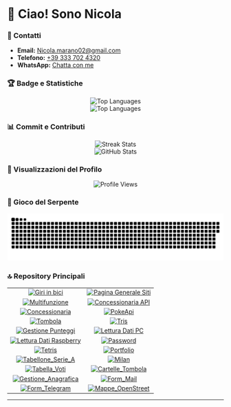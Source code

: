 # 👋 Ciao! Sono Nicola

### 📩 Contatti

- **Email:** [Nicola.marano02@gmail.com](mailto:Nicola.marano02@gmail.com?subject=Info%20da%20Github)
- **Telefono:** [+39 333 702 4320](tel:+393337024320)
- **WhatsApp:** [Chatta con me](https://wa.me/393337024320?text=*Info%20da%20Github*)

### 🏆 Badge e Statistiche

<div align="center">
  <img src="https://github-readme-stats.vercel.app/api/top-langs/?username=NicoMaker&langs_count=20&title_color=10b981&text_color=ffffff&icon_color=ffffff&bg_color=1c1917&hide_border=true&locale=en&custom_title=Top%20Languages" alt="Top Languages" />
</div>

<div align="center">
  <img src="https://github-readme-stats.vercel.app/api/top-langs/?username=NicoMaker&langs_count=20&layout=compact&title_color=10b981&text_color=ffffff&icon_color=ffffff&bg_color=1c1917&hide_border=true&locale=en&custom_title=Top%20Languages" alt="Top Languages" width="450" height="300"/>
</div>

### 📊 Commit e Contributi

<div align="center">
  <img src="https://streak-stats.demolab.com?user=NicoMaker&theme=highcontrast&hide_border=true&border_radius=5&card_width=800" alt="Streak Stats" width="800" height="220" />
</div>

<div align="center">
  <img src="https://github-readme-stats.vercel.app/api?username=NicoMaker&show_icons=true&title_color=10b981&text_color=ffffff&icon_color=3b82f6&bg_color=1e293b&hide_border=true" alt="GitHub Stats" width="600" height="200" />
</div>

### 👀 Visualizzazioni del Profilo

<div align="center">
  <img src="https://komarev.com/ghpvc/?username=NicoMaker&style=for-the-badge&color=10b981&bg_color=1e293b&border=0" alt="Profile Views" />
</div>

### 🐍 Gioco del Serpente

<div align="center">
  <img src="Img/github-snake.svg" alt="snake" width="1000" />
</div>

### 🔝 Repository Principali

<div align="center">
  <table>
    <tr>
      <td align="center">
        <a href="https://github.com/NicoMaker/Giri-in-bici">
          <img src="https://github-readme-stats.vercel.app/api/pin/?username=NicoMaker&repo=Giri-in-bici&title_color=10b981&text_color=ffffff&icon_color=ffffff&bg_color=1c1917&hide_border=true&locale=en" alt="Giri in bici">
        </a>
      </td>
      <td align="center">
        <a href="https://github.com/NicoMaker/Pagina_Generale_Siti">
          <img src="https://github-readme-stats.vercel.app/api/pin/?username=NicoMaker&repo=Pagina_Generale_Siti&title_color=10b981&text_color=ffffff&icon_color=ffffff&bg_color=1c1917&hide_border=true&locale=en" alt="Pagina Generale Siti">
        </a>
      </td>
    </tr>
    <tr>
      <td align="center">
        <a href="https://github.com/NicoMaker/Multifunzione">
          <img src="https://github-readme-stats.vercel.app/api/pin/?username=NicoMaker&repo=Multifunzione&title_color=10b981&text_color=ffffff&icon_color=ffffff&bg_color=1c1917&hide_border=true&locale=en" alt="Multifunzione">
        </a>
      </td>
      <td align="center">
        <a href="https://github.com/NicoMaker/ConcessionariaApi_BackendCs_FrontEndJs">
          <img src="https://github-readme-stats.vercel.app/api/pin/?username=NicoMaker&repo=ConcessionariaApi_BackendCs_FrontEndJs&title_color=10b981&text_color=ffffff&icon_color=ffffff&bg_color=1c1917&hide_border=true&locale=en" alt="Concessionaria API">
        </a>
      </td>
    </tr>
    <tr>
      <td align="center">
        <a href="https://github.com/NicoMaker/Concessionaria">
          <img src="https://github-readme-stats.vercel.app/api/pin/?username=NicoMaker&repo=Concessionaria&title_color=10b981&text_color=ffffff&icon_color=ffffff&bg_color=1c1917&hide_border=true&locale=en" alt="Concessionaria">
        </a>
      </td>
      <td align="center">
        <a href="https://github.com/NicoMaker/PokeApi">
          <img src="https://github-readme-stats.vercel.app/api/pin/?username=NicoMaker&repo=PokeApi&title_color=10b981&text_color=ffffff&icon_color=ffffff&bg_color=1c1917&hide_border=true&locale=en&cache_seconds=0" alt="PokeApi">
        </a>
      </td>
    </tr>
    <tr>
      <td align="center">
        <a href="https://github.com/NicoMaker/Tombola">
          <img src="https://github-readme-stats.vercel.app/api/pin/?username=NicoMaker&repo=Tombola&title_color=10b981&text_color=ffffff&icon_color=ffffff&bg_color=1c1917&hide_border=true&locale=en" alt="Tombola">
        </a>
      </td>
      <td align="center">
        <a href="https://github.com/NicoMaker/Tris">
          <img src="https://github-readme-stats.vercel.app/api/pin/?username=NicoMaker&repo=Tris&title_color=10b981&text_color=ffffff&icon_color=ffffff&bg_color=1c1917&hide_border=true&locale=en" alt="Tris">
        </a>
      </td>
    </tr>
    <tr>
      <td align="center">
        <a href="https://github.com/NicoMaker/GestionePunteggi">
          <img src="https://github-readme-stats.vercel.app/api/pin/?username=NicoMaker&repo=GestionePunteggi&title_color=10b981&text_color=ffffff&icon_color=ffffff&bg_color=1c1917&hide_border=true&locale=en" alt="Gestione Punteggi">
        </a>
      </td>
      <td align="center">
        <a href="https://github.com/NicoMaker/Lettura_Dati_PC_Windows">
          <img src="https://github-readme-stats.vercel.app/api/pin/?username=NicoMaker&repo=Lettura_Dati_PC_Windows&title_color=10b981&text_color=ffffff&icon_color=ffffff&bg_color=1c1917&hide_border=true&locale=en" alt="Lettura Dati PC">
        </a>
      </td>
    </tr>
    <tr>
      <td align="center">
        <a href="https://github.com/NicoMaker/Lettura_Dati_Raspberry">
          <img src="https://github-readme-stats.vercel.app/api/pin/?username=NicoMaker&repo=Lettura_Dati_Raspberry&title_color=10b981&text_color=ffffff&icon_color=ffffff&bg_color=1c1917&hide_border=true&locale=en" alt="Lettura Dati Raspberry">
        </a>
      </td>
      <td align="center">
        <a href="https://github.com/NicoMaker/Password">
          <img src="https://github-readme-stats.vercel.app/api/pin/?username=NicoMaker&repo=Password&title_color=10b981&text_color=ffffff&icon_color=ffffff&bg_color=1c1917&hide_border=true&locale=en" alt="Password">
        </a>
      </td>
    </tr>
    <tr>
      <td align="center">
        <a href="https://github.com/NicoMaker/Tetris">
          <img src="https://github-readme-stats.vercel.app/api/pin/?username=NicoMaker&repo=Tetris&title_color=10b981&text_color=ffffff&icon_color=ffffff&bg_color=1c1917&hide_border=true&locale=en" alt="Tetris">
        </a>
      </td>
      <td align="center">
        <a href="https://github.com/NicoMaker/Portfolio">
          <img src="https://github-readme-stats.vercel.app/api/pin/?username=NicoMaker&repo=Portfolio&title_color=10b981&text_color=ffffff&icon_color=ffffff&bg_color=1c1917&hide_border=true&locale=en" alt="Portfolio">
        </a>
      </td>
    </tr>
    <tr>
      <td align="center">
        <a href="https://github.com/NicoMaker/Tabellone_Serie_A">
          <img src="https://github-readme-stats.vercel.app/api/pin/?username=NicoMaker&repo=Tabellone_Serie_A&title_color=10b981&text_color=ffffff&icon_color=ffffff&bg_color=1c1917&hide_border=true&locale=en" alt="Tabellone_Serie_A">
        </a>
      </td>
      <td align="center">
        <a href="https://github.com/NicoMaker/Milan">
          <img src="https://github-readme-stats.vercel.app/api/pin/?username=NicoMaker&repo=Milan&title_color=10b981&text_color=ffffff&icon_color=ffffff&bg_color=1c1917&hide_border=true&locale=en" alt="Milan">
        </a>
      </td>
    </tr>
    <tr>
      <td align="center">
        <a href="https://github.com/NicoMaker/Tabella_Voti">
          <img src="https://github-readme-stats.vercel.app/api/pin/?username=NicoMaker&repo=Tabella_Voti&title_color=10b981&text_color=ffffff&icon_color=ffffff&bg_color=1c1917&hide_border=true&locale=en" alt="Tabella_Voti">
        </a>
      </td>
      <td align="center">
        <a href="https://github.com/NicoMaker/Cartelle_Tombola">
          <img src="https://github-readme-stats.vercel.app/api/pin/?username=NicoMaker&repo=Cartelle_Tombola&title_color=10b981&text_color=ffffff&icon_color=ffffff&bg_color=1c1917&hide_border=true&locale=en" alt="Cartelle_Tombola">
        </a>
      </td>
    </tr>
    <tr>
      <td align="center">
        <a href="https://github.com/NicoMaker/Gestione_Anagrafica">
          <img src="https://github-readme-stats.vercel.app/api/pin/?username=NicoMaker&repo=Gestione_Anagrafica&title_color=10b981&text_color=ffffff&icon_color=ffffff&bg_color=1c1917&hide_border=true&locale=en" alt="Gestione_Anagrafica">
        </a>
      </td>
      <td align="center">
        <a href="https://github.com/NicoMaker/Form_Mail">
          <img src="https://github-readme-stats.vercel.app/api/pin/?username=NicoMaker&repo=Form_Mail&title_color=10b981&text_color=ffffff&icon_color=ffffff&bg_color=1c1917&hide_border=true&locale=en" alt="Form_Mail">
        </a>
      </td>
    </tr>
    <tr>
      <td align="center">
        <a href="https://github.com/NicoMaker/Form_Telegram">
          <img src="https://github-readme-stats.vercel.app/api/pin/?username=NicoMaker&repo=Form_Telegram&title_color=10b981&text_color=ffffff&icon_color=ffffff&bg_color=1c1917&hide_border=true&locale=en" alt="Form_Telegram">
        </a>
      </td>
      <td align="center">
        <a href="https://github.com/NicoMaker/Mappe_OpenStreet">
          <img src="https://github-readme-stats.vercel.app/api/pin/?username=NicoMaker&repo=Mappe_OpenStreet&title_color=10b981&text_color=ffffff&icon_color=ffffff&bg_color=1c1917&hide_border=true&locale=en" alt="Mappe_OpenStreet">
        </a>
      </td>
    </tr>
  </table>
</div>

---

<div align="center">
  <br><br><br><br><br><br><br>
  <br><br><br><br><br><br><br>
</div>
